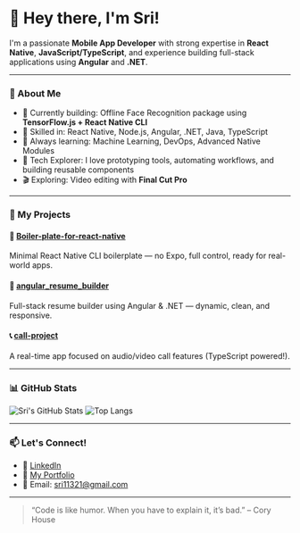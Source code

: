 # 👋 Hey there, I'm Sri!

I'm a passionate **Mobile App Developer** with strong expertise in **React Native**, **JavaScript/TypeScript**, and experience building full-stack applications using **Angular** and **.NET**.

---

### 🚀 About Me

- 🔧 Currently building: Offline Face Recognition package using **TensorFlow.js + React Native CLI**
- 🎯 Skilled in: React Native, Node.js, Angular, .NET, Java, TypeScript
- 🧠 Always learning: Machine Learning, DevOps, Advanced Native Modules
- 🧪 Tech Explorer: I love prototyping tools, automating workflows, and building reusable components
- 🎬 Exploring: Video editing with **Final Cut Pro**

---

### 🔨 My Projects

#### 🚀 [Boiler-plate-for-react-native](https://github.com/sri5099/Boiler-plate-for-react-native)
Minimal React Native CLI boilerplate — no Expo, full control, ready for real-world apps.

#### 📄 [angular_resume_builder](https://github.com/sri5099/angular_resume_builder)
Full-stack resume builder using Angular & .NET — dynamic, clean, and responsive.

#### 📞 [call-project](https://github.com/sri5099/call-project)
A real-time app focused on audio/video call features (TypeScript powered!).

---

### 📊 GitHub Stats

![Sri's GitHub Stats](https://github-readme-stats.vercel.app/api?username=sri5099&show_icons=true&theme=radical)
![Top Langs](https://github-readme-stats.vercel.app/api/top-langs/?username=sri5099&layout=compact&theme=radical)

---

### 📫 Let's Connect!

- 💼 [LinkedIn](https://www.linkedin.com/in/srikar-kanduri/) 
- 🧰 [My Portfolio](https://sriworld-portfolio.netlify.app/) 
- 📧 Email: sri11321@gmail.com 

---

> “Code is like humor. When you have to explain it, it’s bad.” – Cory House
